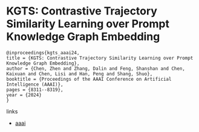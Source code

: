 # KGTS: Contrastive Trajectory Similarity Learning over Prompt Knowledge Graph Embedding

```
@inproceedings{kgts_aaai24,
title = {KGTS: Contrastive Trajectory Similarity Learning over Prompt Knowledge Graph Embedding},
author = {Chen, Zhen and Zhang, Dalin and Feng, Shanshan and Chen, Kaixuan and Chen, Lisi and Han, Peng and Shang, Shuo},
booktitle = {Proceedings of the AAAI Conference on Artificial Intelligence (AAAI)},
pages = {8311--8319},
year = {2024}
}
```

links
- [aaai](https://ojs.aaai.org/index.php/AAAI/article/view/28672)
